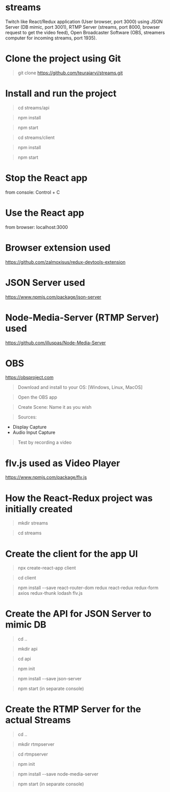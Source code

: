 # streams

Twitch like React/Redux application (User browser, port 3000) using JSON Server (DB mimic, port 3001), RTMP Server (streams, port 8000, browser request to get the video feed), Open Broadcaster Software (OBS, streamers computer for incoming streams, port 1935).

# Clone the project using Git

> git clone https://github.com/teurajarvi/streams.git

# Install and run the project

> cd streams/api

> npm install

> npm start

> cd streams/client

> npm install

> npm start

# Stop the React app

from console:
Control + C

# Use the React app

from browser: localhost:3000

# Browser extension used

https://github.com/zalmoxisus/redux-devtools-extension

# JSON Server used

https://www.npmjs.com/package/json-server

# Node-Media-Server (RTMP Server) used

https://github.com/illuspas/Node-Media-Server

# OBS

https://obsproject.com

> Download and install to your OS: [Windows, Linux, MacOS]

> Open the OBS app

> Create Scene: Name it as you wish

> Sources:

- Display Capture
- Audio Input Capture

> Test by recording a video

# flv.js used as Video Player

https://www.npmjs.com/package/flv.js

# How the React-Redux project was initially created

> mkdir streams

> cd streams

# Create the client for the app UI

> npx create-react-app client

> cd client

> npm install --save react-router-dom redux react-redux redux-form axios redux-thunk lodash flv.js

# Create the API for JSON Server to mimic DB

> cd ..

> mkdir api

> cd api

> npm init

> npm install --save json-server

> npm start (in separate console)

# Create the RTMP Server for the actual Streams

> cd ..

> mkdir rtmpserver

> cd rtmpserver

> npm init

> npm install --save node-media-server

> npm start (in separate console)
